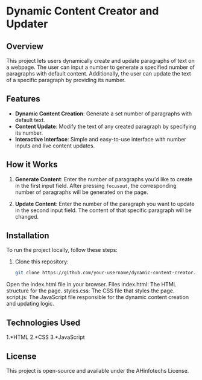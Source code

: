 # Dynamic Content Creator and Updater

## Overview

This project lets users dynamically create and update paragraphs of text on a webpage. The user can input a number to generate a specified number of paragraphs with default content. Additionally, the user can update the text of a specific paragraph by providing its number.

## Features
- **Dynamic Content Creation**: Generate a set number of paragraphs with default text.
- **Content Update**: Modify the text of any created paragraph by specifying its number.
- **Interactive Interface**: Simple and easy-to-use interface with number inputs and live content updates.

## How it Works

1. **Generate Content**: Enter the number of paragraphs you'd like to create in the first input field. After pressing `focusout`, the corresponding number of paragraphs will be generated on the page.
   
2. **Update Content**: Enter the number of the paragraph you want to update in the second input field. The content of that specific paragraph will be changed.

## Installation

To run the project locally, follow these steps:

1. Clone this repository:
   ```bash
   git clone https://github.com/your-username/dynamic-content-creator.git
Open the index.html file in your browser.
Files
index.html: The HTML structure for the page.
styles.css: The CSS file that styles the page.
script.js: The JavaScript file responsible for the dynamic content creation and updating logic.
## Technologies Used
 1.*HTML
 2.*CSS
3.*JavaScript
## License
This project is open-source and available under the AHinfotechs License.
